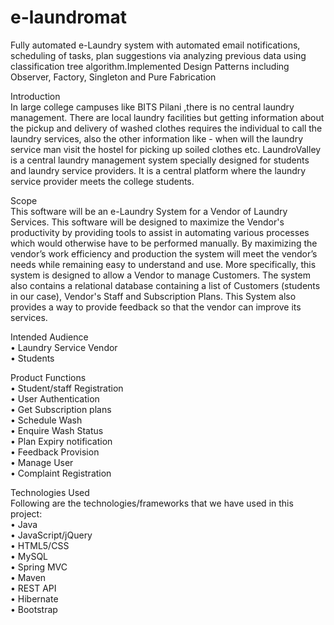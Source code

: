 # e-laundromat
Fully automated e-Laundry system with automated email notifications, scheduling of tasks, plan suggestions via analyzing previous data using classification tree algorithm.Implemented Design Patterns including Observer, Factory, Singleton and Pure Fabrication  

Introduction  
In large college campuses like BITS Pilani ,there is no central laundry management. There are local
laundry facilities but getting information about the pickup and delivery of washed clothes requires
the individual to call the laundry services, also the other information like - when will the laundry
service man visit the hostel for picking up soiled clothes etc.
LaundroValley is a central laundry management system specially designed for students and laundry
service providers. It is a central platform where the laundry service provider meets the college
students.

Scope  
This software will be an e-Laundry System for a Vendor of Laundry Services. This
software will be designed to maximize the Vendor's productivity by providing tools to assist in
automating various processes which would otherwise have to be performed manually. By
maximizing the vendor’s work efficiency and production the system will meet the vendor’s needs
while remaining easy to understand and use.
More specifically, this system is designed to allow a Vendor to manage Customers. The system also
contains a relational database containing a list of Customers (students in our case), Vendor's Staff
and Subscription Plans.
This System also provides a way to provide feedback so that the vendor can improve its services.

Intended Audience  
• Laundry Service Vendor  
• Students  

Product Functions    
• Student/staff Registration  
• User Authentication  
• Get Subscription plans  
• Schedule Wash  
• Enquire Wash Status  
• Plan Expiry notification  
• Feedback Provision  
• Manage User  
• Complaint Registration  

Technologies Used  
Following are the technologies/frameworks that we have used in this project:  
• Java  
• JavaScript/jQuery  
• HTML5/CSS  
• MySQL  
• Spring MVC  
• Maven  
• REST API  
• Hibernate  
• Bootstrap  
